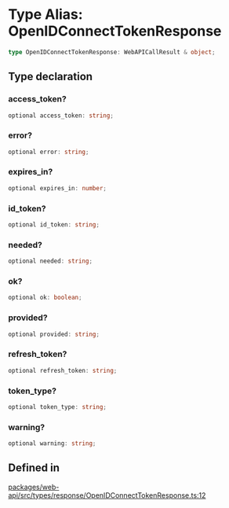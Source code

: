 # Type Alias: OpenIDConnectTokenResponse

```ts
type OpenIDConnectTokenResponse: WebAPICallResult & object;
```

## Type declaration

### access\_token?

```ts
optional access_token: string;
```

### error?

```ts
optional error: string;
```

### expires\_in?

```ts
optional expires_in: number;
```

### id\_token?

```ts
optional id_token: string;
```

### needed?

```ts
optional needed: string;
```

### ok?

```ts
optional ok: boolean;
```

### provided?

```ts
optional provided: string;
```

### refresh\_token?

```ts
optional refresh_token: string;
```

### token\_type?

```ts
optional token_type: string;
```

### warning?

```ts
optional warning: string;
```

## Defined in

[packages/web-api/src/types/response/OpenIDConnectTokenResponse.ts:12](https://github.com/slackapi/node-slack-sdk/blob/c15385ef93ccdde9702f52f7d1f445999203d794/packages/web-api/src/types/response/OpenIDConnectTokenResponse.ts#L12)
